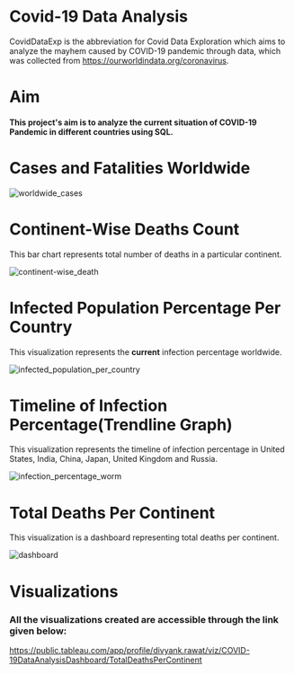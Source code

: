 # Covid-19 Data Analysis
CovidDataExp is the abbreviation for Covid Data Exploration which aims to analyze the mayhem caused by COVID-19 pandemic through data, which was collected from https://ourworldindata.org/coronavirus.

# Aim
#### This project's aim is to analyze the current situation of COVID-19 Pandemic in different countries using SQL.

# Cases and Fatalities Worldwide

![worldwide_cases](https://user-images.githubusercontent.com/89622692/137623175-60a46927-96d0-46e5-bc82-961ec81f4907.PNG)

# Continent-Wise Deaths Count
This bar chart represents total number of deaths in a particular continent.

![continent-wise_death](https://user-images.githubusercontent.com/89622692/137622963-3f4bfa5c-eac4-41b8-861d-8393342b6bdc.PNG)

# Infected Population Percentage Per Country
This visualization represents the **current** infection percentage worldwide.

![infected_population_per_country](https://user-images.githubusercontent.com/89622692/137623336-1f7aef82-787e-46d2-8559-c5a90bc9807c.PNG)

# Timeline of Infection Percentage(Trendline Graph)
This visualization represents the timeline of infection percentage in United States, India, China, Japan, United Kingdom and Russia.

![infection_percentage_worm](https://user-images.githubusercontent.com/89622692/137623686-aaabf0db-701a-4411-9e2f-260a1ec3690f.PNG)

# Total Deaths Per Continent
This visualization is a dashboard representing total deaths per continent.

![dashboard](https://user-images.githubusercontent.com/89622692/137623742-598ff5d5-4195-441d-b46a-82cdf228631c.PNG)

# Visualizations
### All the visualizations created are accessible through the link given below:
https://public.tableau.com/app/profile/divyank.rawat/viz/COVID-19DataAnalysisDashboard/TotalDeathsPerContinent
